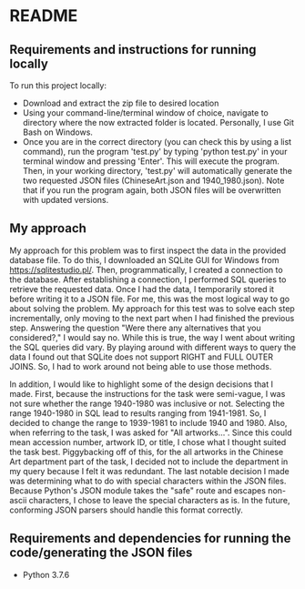 # README

## Requirements and instructions for running locally
To run this project locally:
- Download and extract the zip file to desired location
- Using your command-line/terminal window of choice, navigate to directory where the now extracted folder is located. Personally, I use Git Bash on Windows.
- Once you are in the correct directory (you can check this by using a list command), run the program 'test.py' by typing 'python test.py' in your terminal window and pressing 'Enter'. This will execute the program. Then, in your working directory, 'test.py' will automatically generate the two requested JSON files (ChineseArt.json and 1940_1980.json). Note that if you run the program again, both JSON files will be overwritten with updated versions.


## My approach
My approach for this problem was to first inspect the data in the provided database file. To do this, I downloaded an SQLite GUI for Windows from https://sqlitestudio.pl/. Then, programmatically, I created a connection to the database. After establishing a connection, I performed SQL queries to retrieve the requested data. Once I had the data, I temporarily stored it before writing it to a JSON file. For me, this was the most logical way to go about solving the problem. My approach for this test was to solve each step incrementally, only moving to the next part when I had finished the previous step. Answering the question "Were there any alternatives that you considered?," I would say no. While this is true, the way I went about writing the SQL queries did vary. By playing around with different ways to query the data I found out that SQLite does not support RIGHT and FULL OUTER JOINS. So, I had to work around not being able to use those methods.

In addition, I would like to highlight some of the design decisions that I made. First, because the instructions for the task were semi-vague, I was not sure whether the range 1940-1980 was inclusive or not. Selecting the range 1940-1980 in SQL lead to results ranging from 1941-1981. So, I decided to change the range to 1939-1981 to include 1940 and 1980. Also, when referring to the task, I was asked for "All artworks...". Since this could mean accession number, artwork ID, or title, I chose what I thought suited the task best. Piggybacking off of this, for the all artworks in the Chinese Art department part of the task, I decided not to include the department in my query because I felt it was redundant. The last notable decision I made was determining what to do with special characters within the JSON files. Because Python's JSON module takes the "safe" route and escapes non-ascii characters, I chose to leave the special characters as is. In the future, conforming JSON parsers should handle this format correctly.  


## Requirements and dependencies for running the code/generating the JSON files
- Python 3.7.6
